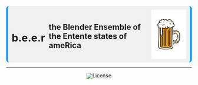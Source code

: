 <!-- markdownlint-disable first-line-h1 -->
<!-- markdownlint-disable html -->
<!-- markdownlint-disable no-duplicate-header -->
<div style="border-left: 5px solid #0096ff; border-right: 5px solid #0096ff; padding: 10px; display: flex; align-items: center; gap: 10px; background-color: rgba(128, 128, 128, 0.1); border-radius: 8px; margin-bottom: 10px;">
  <h1>b.e.e.r</h1>
  <h2>the Blender Ensemble of the Entente states of ameRica</h2>
  <img src="https://github.com/GoobisMoobis/b.e.e.r./blob/main/beer.png?raw=true" width="20%" alt="Logo" />
</div>
<hr>
<div align="center" style="line-height: 1;">
  <a href="https://github.com/GoobisMoobis/b.e.e.r./blob/main/LICENSE">
  <img alt="License" src="https://img.shields.io/badge/License-GNU%20General%20Public%20License%20v3.0-f5de53?&color=f5de53" style="display: inline-block; vertical-align: middle;"/>
  </a>
</div>
